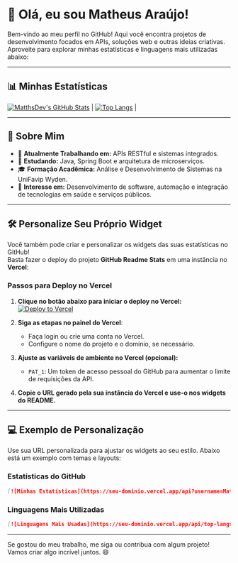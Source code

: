 

# 👋 Olá, eu sou Matheus Araújo!

Bem-vindo ao meu perfil no GitHub! Aqui você encontra projetos de desenvolvimento focados em APIs, soluções web e outras ideias criativas. Aproveite para explorar minhas estatísticas e linguagens mais utilizadas abaixo:

---

## 📊 Minhas Estatísticas  

 [![MatthsDev's GitHub Stats](https://github-readme-stats.vercel.app/api?username=MatthsDev&count_private=true&show_icons=true&theme=dark)](https://github.com/MatthsDev/github-readme-stats) | [![Top Langs](https://github-readme-stats.vercel.app/api/top-langs/?username=MatthsDev&layout=compact&count_private=true&theme=dark)](https://github.com/anuraghazra/github-readme-stats) |

---

## 🚀 Sobre Mim  

- 🔭 **Atualmente Trabalhando em:** APIs RESTful e sistemas integrados.  
- 🌱 **Estudando:** Java, Spring Boot e arquitetura de microserviços.  
- 🎓 **Formação Acadêmica:** Análise e Desenvolvimento de Sistemas na UniFavip Wyden.  
- 💼 **Interesse em:** Desenvolvimento de software, automação e integração de tecnologias em saúde e serviços públicos.  

---

## 🛠️ Personalize Seu Próprio Widget  

Você também pode criar e personalizar os widgets das suas estatísticas no GitHub!  
Basta fazer o deploy do projeto **GitHub Readme Stats** em uma instância no **Vercel**:

### Passos para Deploy no Vercel  

1. **Clique no botão abaixo para iniciar o deploy no Vercel:**  
   [![Deploy to Vercel](https://vercel.com/button)](https://vercel.com/import/project?template=https://github.com/anuraghazra/github-readme-stats)  

2. **Siga as etapas no painel do Vercel**:
   - Faça login ou crie uma conta no Vercel.
   - Configure o nome do projeto e o domínio, se necessário.  

3. **Ajuste as variáveis de ambiente no Vercel (opcional):**
   - `PAT_1`: Um token de acesso pessoal do GitHub para aumentar o limite de requisições da API.  

4. **Copie o URL gerado pela sua instância do Vercel e use-o nos widgets do README.**  

---

## 💻 Exemplo de Personalização  

Use sua URL personalizada para ajustar os widgets ao seu estilo. Abaixo está um exemplo com temas e layouts:  

### Estatísticas do GitHub  

```markdown
[![Minhas Estatísticas](https://seu-dominio.vercel.app/api?username=MatthsDev&count_private=true&show_icons=true&theme=radical)](https://github.com/MatthsDev)
```

### Linguagens Mais Utilizadas  

```markdown
[![Linguagens Mais Usadas](https://seu-dominio.vercel.app/api/top-langs/?username=MatthsDev&layout=compact&theme=radical)](https://github.com/MatthsDev)
```

---

Se gostou do meu trabalho, me siga ou contribua com algum projeto! Vamos criar algo incrível juntos. 😄
